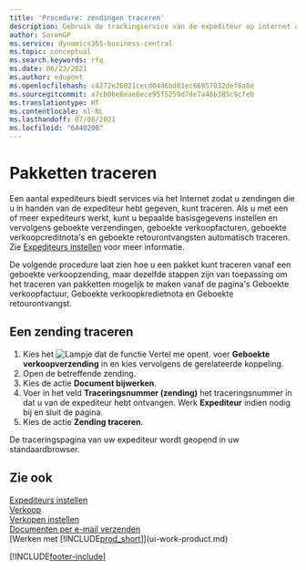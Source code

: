 ```yaml
---
title: 'Procedure: zendingen traceren'
description: Gebruik de trackingservice van de expediteur op internet om pakketten te volgen en de voortgang van een levering te volgen.
author: SorenGP
ms.service: dynamics365-business-central
ms.topic: conceptual
ms.search.keywords: rfq
ms.date: 06/23/2021
ms.author: edupont
ms.openlocfilehash: c4272e26021cecd04d6bd81ec66957032def6a8e
ms.sourcegitcommit: a7cb0be8eae6ece95f5259d7de7a48b385c9cfeb
ms.translationtype: HT
ms.contentlocale: nl-NL
ms.lasthandoff: 07/08/2021
ms.locfileid: "6440200"
---
```

# <a name="track-packages"></a>Pakketten traceren

Een aantal expediteurs biedt services via het Internet zodat u zendingen die u in handen van de expediteur hebt gegeven, kunt traceren. Als u met een of meer expediteurs werkt, kunt u bepaalde basisgegevens instellen en vervolgens geboekte verzendingen, geboekte verkoopfacturen, geboekte verkoopcreditnota's en geboekte retourontvangsten automatisch traceren. Zie [Expediteurs instellen](sales-how-to-set-up-shipping-agents.md) voor meer informatie.  

De volgende procedure laat zien hoe u een pakket kunt traceren vanaf een geboekte verkoopzending, maar dezelfde stappen zijn van toepassing om het traceren van pakketten mogelijk te maken vanaf de pagina's Geboekte verkoopfactuur, Geboekte verkoopkredietnota en Geboekte retourontvangst.  

## <a name="to-track-a-package"></a>Een zending traceren

1. Kies het ![Lampje dat de functie Vertel me opent.](media/ui-search/search_small.png "Vertel me wat u wilt doen") voer **Geboekte verkoopverzending** in en kies vervolgens de gerelateerde koppeling.
2. Open de betreffende zending.
3. Kies de actie **Document bijwerken**.
4. Voer in het veld **Traceringsnummer (zending)** het traceringsnummer in dat u van de expediteur hebt ontvangen. Werk **Expediteur** indien nodig bij en sluit de pagina.
5. Kies de actie **Zending traceren**.

De traceringspagina van uw expediteur wordt geopend in uw standaardbrowser.

## <a name="see-also"></a>Zie ook

[Expediteurs instellen](sales-how-to-set-up-shipping-agents.md)  
[Verkoop](sales-manage-sales.md)  
[Verkopen instellen](sales-setup-sales.md)  
[Documenten per e-mail verzenden](ui-how-send-documents-email.md)  
[Werken met [!INCLUDE[prod_short](includes/prod_short.md)]](ui-work-product.md)


[!INCLUDE[footer-include](includes/footer-banner.md)]